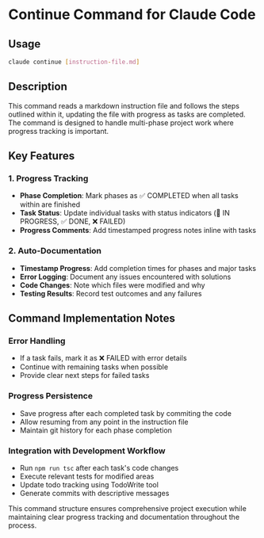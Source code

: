 # Continue Command for Claude Code

## Usage
```bash
claude continue [instruction-file.md]
```

## Description
This command reads a markdown instruction file and follows the steps outlined within it, updating the file with progress as tasks are completed. The command is designed to handle multi-phase project work where progress tracking is important.

## Key Features

### 1. Progress Tracking
- **Phase Completion**: Mark phases as ✅ COMPLETED when all tasks within are finished
- **Task Status**: Update individual tasks with status indicators (🔄 IN PROGRESS, ✅ DONE, ❌ FAILED)
- **Progress Comments**: Add timestamped progress notes inline with tasks

### 2. Auto-Documentation
- **Timestamp Progress**: Add completion times for phases and major tasks
- **Error Logging**: Document any issues encountered with solutions
- **Code Changes**: Note which files were modified and why
- **Testing Results**: Record test outcomes and any failures

## Command Implementation Notes

### Error Handling
- If a task fails, mark it as ❌ FAILED with error details
- Continue with remaining tasks when possible
- Provide clear next steps for failed tasks

### Progress Persistence
- Save progress after each completed task by commiting the code
- Allow resuming from any point in the instruction file
- Maintain git history for each phase completion

### Integration with Development Workflow
- Run `npm run tsc` after each task's code changes
- Execute relevant tests for modified areas
- Update todo tracking using TodoWrite tool
- Generate commits with descriptive messages

This command structure ensures comprehensive project execution while maintaining clear progress tracking and documentation throughout the process.